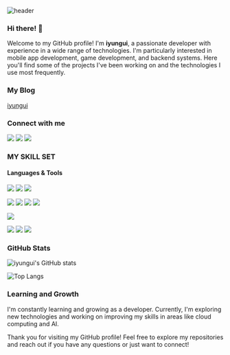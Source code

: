 
![header](https://capsule-render.vercel.app/api?type=cylinder&color=gradient&height=200&section=header&text=iyungui&fontSize=80&animation=blinking)

### Hi there! 👋

Welcome to my GitHub profile! I'm **iyungui**, a passionate developer with experience in a wide range of technologies. I'm particularly interested in mobile app development, game development, and backend systems. Here you'll find some of the projects I've been working on and the technologies I use most frequently.

### My Blog
[iyungui](https://iyungui.me/)

### Connect with me
![](https://img.shields.io/badge/Discord-7289DA?style=for-the-badge&logo=discord&logoColor=white)
![](https://img.shields.io/badge/GitHub-100000?style=for-the-badge&logo=github&logoColor=white)
![](https://img.shields.io/badge/Notion-000000?style=for-the-badge&logo=notion&logoColor=white)

### MY SKILL SET

#### Languages & Tools
![](https://img.shields.io/badge/Swift-FA7343?style=for-the-badge&logo=swift&logoColor=white)
![](https://img.shields.io/badge/Xcode-007ACC?style=for-the-badge&logo=Xcode&logoColor=white)
![](https://img.shields.io/badge/Visual_Studio_Code-0078D4?style=for-the-badge&logo=visual%20studio%20code&logoColor=white)

![](https://img.shields.io/badge/Python-14354C?style=for-the-badge&logo=python&logoColor=white)
![](https://img.shields.io/badge/C-00599C?style=for-the-badge&logo=c&logoColor=white)
![](https://img.shields.io/badge/JavaScript-F7DF1E?style=for-the-badge&logo=JavaScript&logoColor=white)
![](https://img.shields.io/badge/React-61DAFB?style=for-the-badge&logo=React&logoColor=black)

![](https://img.shields.io/badge/Node.js-43853D?style=for-the-badge&logo=node.js&logoColor=white)

![](https://img.shields.io/badge/MongoDB-4EA94B?style=for-the-badge&logo=mongodb&logoColor=white)
![](https://img.shields.io/badge/Postman-FF6C37?style=for-the-badge&logo=postman&logoColor=white)
![](https://img.shields.io/badge/unity-%23000000.svg?style=for-the-badge&logo=unity&logoColor=white)

### GitHub Stats
![iyungui's GitHub stats](https://github-readme-stats.vercel.app/api?username=iyungui&theme=ambient_gradient&show_icons=true&rank_icon=github)

![Top Langs](https://github-readme-stats.vercel.app/api/top-langs/?username=iyungui&layout=compact&bg_color=00000000)


### Learning and Growth
I'm constantly learning and growing as a developer. Currently, I'm exploring new technologies and working on improving my skills in areas like cloud computing and AI.

Thank you for visiting my GitHub profile! Feel free to explore my repositories and reach out if you have any questions or just want to connect!
